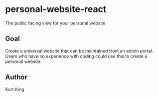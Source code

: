 # personal-website-react
The public facing view for your personal website

## Goal 

Create a universal website that can be maintained from an admin portal. Users who have no experience with coding could use this to create a personal website.

## Author
Kurt King

